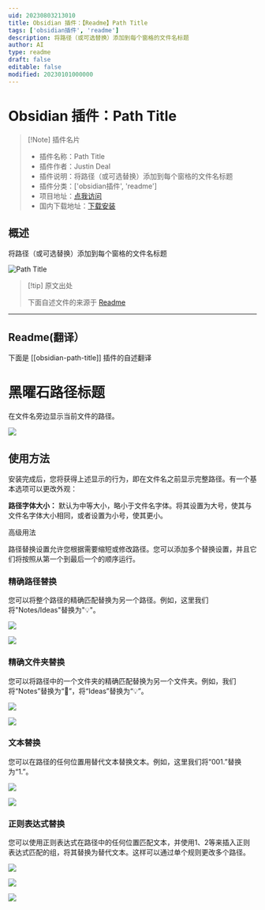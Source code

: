 ```yaml
---
uid: 20230803213010
title: Obsidian 插件：【Readme】Path Title
tags: ['obsidian插件', 'readme']
description: 将路径（或可选替换）添加到每个窗格的文件名标题
author: AI
type: readme
draft: false
editable: false
modified: 20230101000000
---
```


# Obsidian 插件：Path Title

> [!Note] 插件名片
> - 插件名称：Path Title
> - 插件作者：Justin Deal
> - 插件说明：将路径（或可选替换）添加到每个窗格的文件名标题
> - 插件分类：['obsidian插件', 'readme']
> - 项目地址：[点我访问](https://github.com/jdeal/obsidian-path-title-plugin)
> - 国内下载地址：[下载安装](https://pkmer.cn/products/plugin/pluginMarket/?obsidian-path-title)

## 概述

将路径（或可选替换）添加到每个窗格的文件名标题

![Path Title](https://cdn.pkmer.cn/covers/obsidian-path-title.png!pkmer)

> [!tip] 原文出处
> 
>下面自述文件的来源于 [Readme](https://ghproxy.net/https://raw.githubusercontent.com/jdeal/obsidian-path-title-plugin/main/README.md)
> 

---

## Readme(翻译）

下面是 [[obsidian-path-title]] 插件的自述翻译



# 黑曜石路径标题

在文件名旁边显示当前文件的路径。

![](https://cdn.zappy.app/2480008e89fcb8b9ca52eacaf7022f8b.png)

## 使用方法

安装完成后，您将获得上述显示的行为，即在文件名之前显示完整路径。有一个基本选项可以更改外观：

**路径字体大小：** 默认为中等大小，略小于文件名字体。将其设置为大号，使其与文件名字体大小相同，或者设置为小号，使其更小。

高级用法

路径替换设置允许您根据需要缩短或修改路径。您可以添加多个替换设置，并且它们将按照从第一个到最后一个的顺序运行。

### 精确路径替换

您可以将整个路径的精确匹配替换为另一个路径。例如，这里我们将"Notes/Ideas"替换为"💡"。

![](https://cdn.zappy.app/c7c80545823b131908a173aff455059a.png)

![](https://cdn.zappy.app/b3f04d7599f777aba73faf432df023de.png)

### 精确文件夹替换

您可以将路径中的一个文件夹的精确匹配替换为另一个文件夹。例如，我们将“Notes”替换为“📝”，将“Ideas”替换为“💡”。

![](https://cdn.zappy.app/44c39537ea4aef649577a854a335f92c.png)

![](https://cdn.zappy.app/2ebeb35ecd46ce5325f071323f9f8e66.png)

### 文本替换

您可以在路径的任何位置用替代文本替换文本。例如，这里我们将“001.”替换为“1.”。

![](https://cdn.zappy.app/54641a2295ecde28d2b3ab08d43f074e.png)

![](https://cdn.zappy.app/1ce42f3bce22a390ffb31bf218e5a61b.png)

### 正则表达式替换

您可以使用正则表达式在路径中的任何位置匹配文本，并使用$1、$2等来插入正则表达式匹配的组，将其替换为替代文本。这样可以通过单个规则更改多个路径。

![](https://cdn.zappy.app/4a49fc9af3368e517121c63a2c7274ad.png)

![](https://cdn.zappy.app/1ce42f3bce22a390ffb31bf218e5a61b.png)

![](https://cdn.zappy.app/8ca611abe0aefcac318ec13c149a6c11.png)



